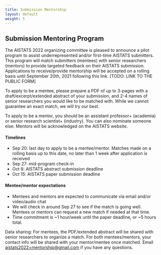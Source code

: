 ```yaml
---
title: Submission Mentorship
layout: default
weight: 5
---
```


## Submission Mentoring Program

The AISTATS 2022 organizing committee is pleased to announce a pilot program to
assist underrepresented and/or first-time AISTATS submitters. This program will
match submitters (mentees) with senior researchers (mentors) to provide
targeted feedback on their AISTATS submission. Applications to receive/provide
mentorship will be accepted on a rolling basis until September 20th, 2021
following this link. [TODO: LINK TO THE PUBLIC FORM] 

To apply to be a mentee, please prepare a PDF of up to 3-pages with a
draft/excerpt/extended abstract of your submission, and 2-4 names of senior
researchers you would like to be matched with. While we cannot guarantee an
exact match, we will try our best. 

To apply to be a mentor, you should be an assistant professor+ (academia) or
senior research scientist+ (industry). You can also nominate someone else.
Mentors will be acknowledged on the AISTATS website. 

#### Timelines 
- Sep 20: last day to apply to be a mentee/mentor. Matches made on a rolling
  basis up to this date, no later than 1 week after application is received
- Sep 27: mid-program check-in
- Oct 8: AISTATS abstract submission deadline
- Oct 15: AISTATS paper submission deadline

#### Mentee/mentor expectations
- Mentees and mentors are expected to communicate via email and/or video/audio
  chat 
- We will check in around Sep 27 to see if the match is going well. Mentees or
  mentors can request a new match if needed at that time. 
- Time commitment is ~1 hour/week until the paper deadline, or ~5 hours total. 

Data sharing: For mentees, the PDF/extended abstract will be shared with senior
researchers to organize a match. For both mentees/mentors, your contact info
will be shared with your mentor/mentee once matched. Email
[aistats2022+mentorship@gmail.com](mailto:aistats2022+mentorship@gmail.com)
if you have any questions.
